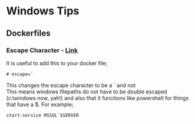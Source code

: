 # Windows Tips

## Dockerfiles

### Escape Character - [Link](https://docs.docker.com/engine/reference/builder/#escape)
It is useful to add this to your docker file;

```
# escape=`
```

This changes the escape character to be a ` and not \
This means windows filepaths do not have to be double escaped (c:\windows now, yah!) and also that it functions like powershell for things that have a $. For example;

```
start-service MSSQL`$SERVER
```
